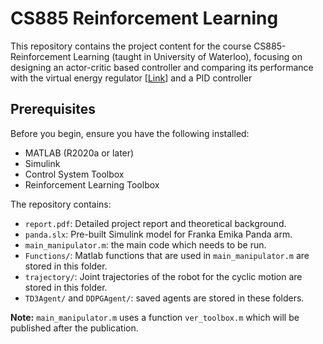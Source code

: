 # CS885 Reinforcement Learning

This repository contains the project content for the course CS885-Reinforcement Learning (taught in University of Waterloo), focusing on designing an actor-critic based controller and comparing its performance with the virtual energy regulator [[Link](https://ieeexplore.ieee.org/document/9492025)] and a PID controller 

## Prerequisites
Before you begin, ensure you have the following installed:
- MATLAB (R2020a or later)
- Simulink
- Control System Toolbox
- Reinforcement Learning Toolbox

The repository contains:
- `report.pdf`: Detailed project report and theoretical background.
- `panda.slx`: Pre-built Simulink model for Franka Emika Panda arm.
- `main_manipulator.m`: the main code which needs to be run.
- `Functions/`: Matlab functions that are used in `main_manipulator.m` are stored in this folder.
- `trajectory/`: Joint trajectories of the robot for the cyclic motion are stored in this folder.
- `TD3Agent/` and `DDPGAgent/`: saved agents are stored in these folders.

**Note:** `main_manipulator.m` uses a function `ver_toolbox.m` which will be published after the publication.
